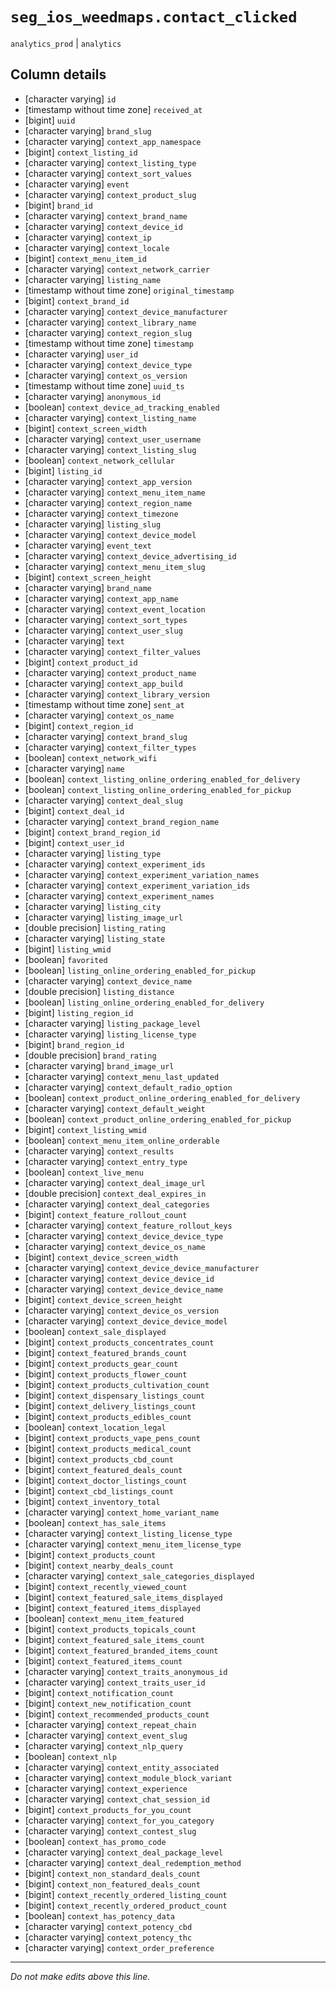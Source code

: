 # `seg_ios_weedmaps.contact_clicked`
`analytics_prod` | `analytics`

## Column details
* [character varying] `id`
* [timestamp without time zone] `received_at`
* [bigint]    `uuid`
* [character varying] `brand_slug`
* [character varying] `context_app_namespace`
* [bigint]    `context_listing_id`
* [character varying] `context_listing_type`
* [character varying] `context_sort_values`
* [character varying] `event`
* [character varying] `context_product_slug`
* [bigint]    `brand_id`
* [character varying] `context_brand_name`
* [character varying] `context_device_id`
* [character varying] `context_ip`
* [character varying] `context_locale`
* [bigint]    `context_menu_item_id`
* [character varying] `context_network_carrier`
* [character varying] `listing_name`
* [timestamp without time zone] `original_timestamp`
* [bigint]    `context_brand_id`
* [character varying] `context_device_manufacturer`
* [character varying] `context_library_name`
* [character varying] `context_region_slug`
* [timestamp without time zone] `timestamp`
* [character varying] `user_id`
* [character varying] `context_device_type`
* [character varying] `context_os_version`
* [timestamp without time zone] `uuid_ts`
* [character varying] `anonymous_id`
* [boolean]   `context_device_ad_tracking_enabled`
* [character varying] `context_listing_name`
* [bigint]    `context_screen_width`
* [character varying] `context_user_username`
* [character varying] `context_listing_slug`
* [boolean]   `context_network_cellular`
* [bigint]    `listing_id`
* [character varying] `context_app_version`
* [character varying] `context_menu_item_name`
* [character varying] `context_region_name`
* [character varying] `context_timezone`
* [character varying] `listing_slug`
* [character varying] `context_device_model`
* [character varying] `event_text`
* [character varying] `context_device_advertising_id`
* [character varying] `context_menu_item_slug`
* [bigint]    `context_screen_height`
* [character varying] `brand_name`
* [character varying] `context_app_name`
* [character varying] `context_event_location`
* [character varying] `context_sort_types`
* [character varying] `context_user_slug`
* [character varying] `text`
* [character varying] `context_filter_values`
* [bigint]    `context_product_id`
* [character varying] `context_product_name`
* [character varying] `context_app_build`
* [character varying] `context_library_version`
* [timestamp without time zone] `sent_at`
* [character varying] `context_os_name`
* [bigint]    `context_region_id`
* [character varying] `context_brand_slug`
* [character varying] `context_filter_types`
* [boolean]   `context_network_wifi`
* [character varying] `name`
* [boolean]   `context_listing_online_ordering_enabled_for_delivery`
* [boolean]   `context_listing_online_ordering_enabled_for_pickup`
* [character varying] `context_deal_slug`
* [bigint]    `context_deal_id`
* [character varying] `context_brand_region_name`
* [bigint]    `context_brand_region_id`
* [bigint]    `context_user_id`
* [character varying] `listing_type`
* [character varying] `context_experiment_ids`
* [character varying] `context_experiment_variation_names`
* [character varying] `context_experiment_variation_ids`
* [character varying] `context_experiment_names`
* [character varying] `listing_city`
* [character varying] `listing_image_url`
* [double precision] `listing_rating`
* [character varying] `listing_state`
* [bigint]    `listing_wmid`
* [boolean]   `favorited`
* [boolean]   `listing_online_ordering_enabled_for_pickup`
* [character varying] `context_device_name`
* [double precision] `listing_distance`
* [boolean]   `listing_online_ordering_enabled_for_delivery`
* [bigint]    `listing_region_id`
* [character varying] `listing_package_level`
* [character varying] `listing_license_type`
* [bigint]    `brand_region_id`
* [double precision] `brand_rating`
* [character varying] `brand_image_url`
* [character varying] `context_menu_last_updated`
* [character varying] `context_default_radio_option`
* [boolean]   `context_product_online_ordering_enabled_for_delivery`
* [character varying] `context_default_weight`
* [boolean]   `context_product_online_ordering_enabled_for_pickup`
* [bigint]    `context_listing_wmid`
* [boolean]   `context_menu_item_online_orderable`
* [character varying] `context_results`
* [character varying] `context_entry_type`
* [boolean]   `context_live_menu`
* [character varying] `context_deal_image_url`
* [double precision] `context_deal_expires_in`
* [character varying] `context_deal_categories`
* [bigint]    `context_feature_rollout_count`
* [character varying] `context_feature_rollout_keys`
* [character varying] `context_device_device_type`
* [character varying] `context_device_os_name`
* [bigint]    `context_device_screen_width`
* [character varying] `context_device_device_manufacturer`
* [character varying] `context_device_device_id`
* [character varying] `context_device_device_name`
* [bigint]    `context_device_screen_height`
* [character varying] `context_device_os_version`
* [character varying] `context_device_device_model`
* [boolean]   `context_sale_displayed`
* [bigint]    `context_products_concentrates_count`
* [bigint]    `context_featured_brands_count`
* [bigint]    `context_products_gear_count`
* [bigint]    `context_products_flower_count`
* [bigint]    `context_products_cultivation_count`
* [bigint]    `context_dispensary_listings_count`
* [bigint]    `context_delivery_listings_count`
* [bigint]    `context_products_edibles_count`
* [boolean]   `context_location_legal`
* [bigint]    `context_products_vape_pens_count`
* [bigint]    `context_products_medical_count`
* [bigint]    `context_products_cbd_count`
* [bigint]    `context_featured_deals_count`
* [bigint]    `context_doctor_listings_count`
* [bigint]    `context_cbd_listings_count`
* [bigint]    `context_inventory_total`
* [character varying] `context_home_variant_name`
* [boolean]   `context_has_sale_items`
* [character varying] `context_listing_license_type`
* [character varying] `context_menu_item_license_type`
* [bigint]    `context_products_count`
* [bigint]    `context_nearby_deals_count`
* [character varying] `context_sale_categories_displayed`
* [bigint]    `context_recently_viewed_count`
* [bigint]    `context_featured_sale_items_displayed`
* [bigint]    `context_featured_items_displayed`
* [boolean]   `context_menu_item_featured`
* [bigint]    `context_products_topicals_count`
* [bigint]    `context_featured_sale_items_count`
* [bigint]    `context_featured_branded_items_count`
* [bigint]    `context_featured_items_count`
* [character varying] `context_traits_anonymous_id`
* [character varying] `context_traits_user_id`
* [bigint]    `context_notification_count`
* [bigint]    `context_new_notification_count`
* [bigint]    `context_recommended_products_count`
* [character varying] `context_repeat_chain`
* [character varying] `context_event_slug`
* [character varying] `context_nlp_query`
* [boolean]   `context_nlp`
* [character varying] `context_entity_associated`
* [character varying] `context_module_block_variant`
* [character varying] `context_experience`
* [character varying] `context_chat_session_id`
* [bigint]    `context_products_for_you_count`
* [character varying] `context_for_you_category`
* [character varying] `context_contest_slug`
* [boolean]   `context_has_promo_code`
* [character varying] `context_deal_package_level`
* [character varying] `context_deal_redemption_method`
* [bigint]    `context_non_standard_deals_count`
* [bigint]    `context_non_featured_deals_count`
* [bigint]    `context_recently_ordered_listing_count`
* [bigint]    `context_recently_ordered_product_count`
* [boolean]   `context_has_potency_data`
* [character varying] `context_potency_cbd`
* [character varying] `context_potency_thc`
* [character varying] `context_order_preference`

-------------------------------------------------------------------------------
*Do not make edits above this line.*
